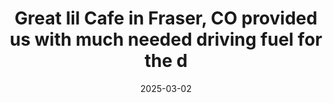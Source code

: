 ---
layout: post
title: "Great lil Cafe in Fraser, CO provided us with much needed driving fuel for the d"
date: 2025-03-02
city: "Fraser"
country: "United States"
continent: "North America"
latitude: 42.1264859
longitude: -93.9685535
cafe_name: ""
rating: 
notes: "Great lil Cafe in Fraser, CO provided us with much needed driving fuel for the day."
image_url: "/media/posts/202503/482501275_18498101590001623_6485192073703048621_n_18072547882762569.jpg"
images:
  - "/media/posts/202503/482501275_18498101590001623_6485192073703048621_n_18072547882762569.jpg"
  - "/media/posts/202503/482005877_18498101611001623_2923412739631463637_n_17879375370256240.jpg"
  - "/media/posts/202503/482134472_18498101623001623_5583705411710045094_n_18001031519743082.jpg"
  - "/media/posts/202503/482241522_18498101632001623_5507386351974174183_n_18074002471747164.jpg"
  - "/media/posts/202503/482424699_18498101644001623_460693549813387918_n_18025773185379510.jpg"
instagram_url: ""
---